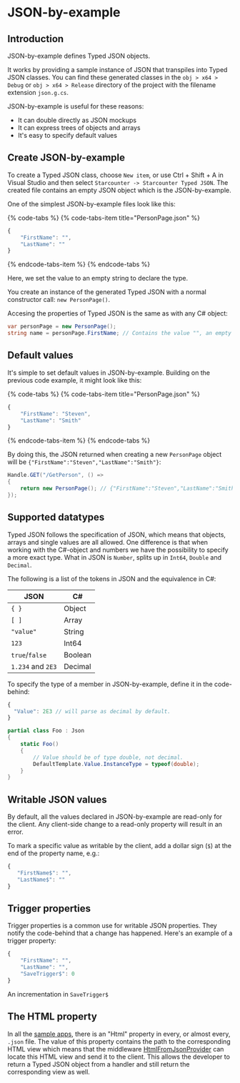 # JSON-by-example

## Introduction

JSON-by-example defines Typed JSON objects.

It works by providing a sample instance of JSON that transpiles into Typed JSON classes. You can find these generated classes in the `obj > x64 > Debug` or `obj > x64 > Release` directory of the project with the filename extension `json.g.cs`.

JSON-by-example is useful for these reasons:

* It can double directly as JSON mockups
* It can express trees of objects and arrays
* It's easy to specify default values

## Create JSON-by-example

To create a Typed JSON class, choose `New item`, or use Ctrl + Shift + A in Visual Studio and then select `Starcounter -> Starcounter Typed JSON`. The created file contains an empty JSON object which is the JSON-by-example.

One of the simplest JSON-by-example files look like this:

{% code-tabs %}
{% code-tabs-item title="PersonPage.json" %}
```javascript
{
    "FirstName": "",
    "LastName": ""
}
```
{% endcode-tabs-item %}
{% endcode-tabs %}

Here, we set the value to an empty string to declare the type.

You create an instance of the generated Typed JSON with a normal constructor call: `new PersonPage()`.

Accesing the properties of Typed JSON is the same as with any C\# object:

```csharp
var personPage = new PersonPage();
string name = personPage.FirstName; // Contains the value "", an empty string
```

## Default values

It's simple to set default values in JSON-by-example. Building on the previous code example, it might look like this:

{% code-tabs %}
{% code-tabs-item title="PersonPage.json" %}
```javascript
{
    "FirstName": "Steven", 
    "LastName": "Smith"
}
```
{% endcode-tabs-item %}
{% endcode-tabs %}

By doing this, the JSON returned when creating a new `PersonPage` object will be `{"FirstName":"Steven","LastName":"Smith"}`:

```csharp
Handle.GET("/GetPerson", () =>
{
    return new PersonPage(); // {"FirstName":"Steven","LastName":"Smith"}
});
```

## Supported datatypes

Typed JSON follows the specification of JSON, which means that objects, arrays and single values are all allowed. One difference is that when working with the C\#-object and numbers we have the possibility to specify a more exact type. What in JSON is `Number`, splits up in `Int64`, `Double` and `Decimal`.

The following is a list of the tokens in JSON and the equivalence in C\#:

| JSON | C\# |
| --- | --- |
| `{ }` | Object |
| `[ ]` | Array |
| `"value"` | String |
| `123` | Int64 |
| `true`/`false` | Boolean |
| `1.234` and `2E3` | Decimal |

To specify the type of a member in JSON-by-example, define it in the code-behind:

```javascript
{
  "Value": 2E3 // will parse as decimal by default.
}
```

```csharp
partial class Foo : Json
{
    static Foo()
    {
        // Value should be of type double, not decimal.
        DefaultTemplate.Value.InstanceType = typeof(double);
    }
}
```

## Writable JSON values

By default, all the values declared in JSON-by-example are read-only for the client. Any client-side change to a read-only property will result in an error.

To mark a specific value as writable by the client, add a dollar sign \(`$`\) at the end of the property name, e.g.:

```javascript
{
   "FirstName$": "",
   "LastName$": ""
}
```

## Trigger properties

Trigger properties is a common use for writable JSON properties. They notify the code-behind that a change has happened. Here's an example of a trigger property:

```javascript
{
    "FirstName": "",
    "LastName": "",
    "SaveTrigger$": 0
}
```

An incrementation in `SaveTrigger$`

## The HTML property

In all the [sample apps](https://github.com/search?q=topic%3Aapp+org%3AStarcounter&type=Repositories), there is an "Html" property in every, or almost every, `.json` file. The value of this property contains the path to the corresponding HTML view which means that the middleware [HtmlFromJsonProvider](../network/middleware.md#htmlfromjsonprovider) can locate this HTML view and send it to the client. This allows the developer to return a Typed JSON object from a handler and still return the corresponding view as well.

